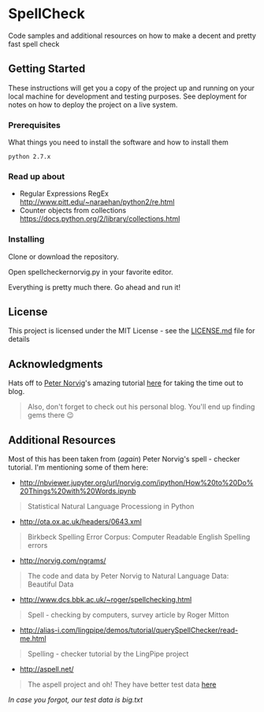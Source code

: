 # SpellCheck

Code samples and additional resources on how to make a decent and pretty fast spell check

## Getting Started

These instructions will get you a copy of the project up and running on your local machine for development and testing purposes. See deployment for notes on how to deploy the project on a live system.

### Prerequisites

What things you need to install the software and how to install them

```
python 2.7.x 
```

### Read up about 
- Regular Expressions RegEx http://www.pitt.edu/~naraehan/python2/re.html 
- Counter objects from collections https://docs.python.org/2/library/collections.html


### Installing

Clone or download the repository. 

Open spellcheckernorvig.py in your favorite editor. 

Everything is pretty much there. Go ahead and run it! 


## License

This project is licensed under the MIT License - see the [LICENSE.md](LICENSE.md) file for details


## Acknowledgments

Hats off to [Peter Norvig](https://github.com/norvig)'s amazing tutorial [here](http://norvig.com/spell-correct.html) for taking the time out to blog. 
> Also, don't forget to check out his personal blog. You'll end up finding gems there 😉


## Additional Resources

Most of this has been taken from (_again_) Peter Norvig's spell - checker tutorial. I'm mentioning some of them here: 

- http://nbviewer.jupyter.org/url/norvig.com/ipython/How%20to%20Do%20Things%20with%20Words.ipynb 
>   Statistical Natural Language Processiong in Python 

- http://ota.ox.ac.uk/headers/0643.xml
>   Birkbeck Spelling Error Corpus: Computer Readable English Spelling errors 

- http://norvig.com/ngrams/ 
>   The code and data by Peter Norvig to Natural Language Data: Beautiful Data 

- http://www.dcs.bbk.ac.uk/~roger/spellchecking.html 
> Spell - checking by computers, survey article by Roger Mitton 

- http://alias-i.com/lingpipe/demos/tutorial/querySpellChecker/read-me.html 
> Spelling - checker tutorial by the LingPipe project 

- http://aspell.net/ 
> The aspell project and oh! They have better test data [here](http://aspell.net/test) 

_In case you forgot, our test data is big.txt_ 

